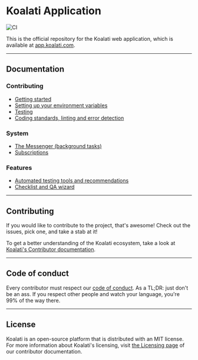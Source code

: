 # Koalati Application

![CI](https://github.com/koalatiapp/app/workflows/CI/badge.svg)

This is the official repository for the Koalati web application, which is available at [app.koalati.com](https://app.koalati.com).

---

## Documentation

### Contributing
  - [Getting started](docs/contributing/getting-started.md)
  - [Setting up your environment variables](docs/contributing/environment-variables.md)
  - [Testing](docs/contributing/testing.md)
  - [Coding standards, linting and error detection](docs/contributing/coding-standards.md)
### System
  - [The Messenger (background tasks)](docs/system/messenger.md)
  - [Subscriptions](docs/system/subscriptions.md)
### Features
  - [Automated testing tools and recommendations](docs/features/testing/testing.md)
  - [Checklist and QA wizard](docs/features/checklist/checklist.md)

---

## Contributing

If you would like to contribute to the project, that's awesome!
Check out the issues, pick one, and take a stab at it!

To get a better understanding of the Koalati ecosystem, take a look at [Koalati's Contributor documentation](https://docs.koalati.com/).

---

## Code of conduct

Every contributor must respect our [code of conduct](https://docs.koalati.com/code-of-conduct).
As a TL;DR: just don't be an ass. If you respect other people and watch your language, you're 99% of the way there.

---

## License

Koalati is an open-source platform that is distributed with an MIT license.
For more information about Koalati's licensing, visit [the Licensing page](https://docs.koalati.com/docs/licensing) of our contributor documentation.
